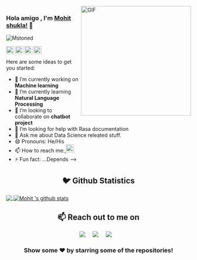 <img align="right" alt="GIF"  width="300px" src="https://media.giphy.com/media/p4NLw3I4U0idi/giphy.gif" />

### Hola amigo , I'm [Mohit shukla!](https://mohitshukla.live) 👋

<p align="left"> <img src="https://komarev.com/ghpvc/?username=Mstoned&label=Views&color=blue&style=plastic" alt="Mstoned" /> </p>

<a href="https://twitter.com/mstoned09">
  <img align="left" alt="Mohit's Twitter" width="22px" src="https://cdn.jsdelivr.net/npm/simple-icons@v3/icons/twitter.svg" />
</a>
<a href="https://www.linkedin.com/in/mohit-shukla-597170141">
  <img align="left" alt="Mohit's Linkdein" width="22px" src="https://cdn.jsdelivr.net/npm/simple-icons@v3/icons/linkedin.svg" />
</a>
<a href="https://github.com/Mstoned">
  <img align="left" alt="Mohit's Github" width="22px" src="https://cdn.jsdelivr.net/npm/simple-icons@v3/icons/github.svg" />
</a>
<!--a href="https://t.me/">
  <img align="left" alt="Mohit's Telegram" width="22px" src="https://cdn.jsdelivr.net/npm/simple-icons@v3/icons/telegram.svg" />
</a-->
<a href="https://www.facebook.com/mohit.shukla.165685/">
  <img align="left" alt="Mohit's Facebook" width="22px" src="https://cdn.jsdelivr.net/npm/simple-icons@v3/icons/facebook.svg" />
</a>

<br/>
<br/>
Here are some ideas to get you started:

- 🔭 I’m currently working on **Machine learning**
- 🌱 I’m currently learning **Natural Language Processing**
- 👯 I’m looking to collaborate on **chatbot project**
- 🤔 I’m looking for help with Rasa documentation
- 💬 Ask me about Data Science releated stuff.
- 😄 Pronouns: He/His
- 📫 How to reach me:</summary><a href="mailto:iammohitshukla9@gmail.com"> <img src="https://img.icons8.com/fluent/48/000000/gmail.png" width="22px"/> </a>
- ⚡ Fun fact: ...Depends 
-->

<h2 align="center">🐦 Github Statistics </h2>
<a href="https://github.com/Mstoned">
  <img align="center" src="https://github-readme-stats.vercel.app/api/top-langs/?username=Mstoned&theme=light&hide_langs_below=1" />
</a>
<a href="https://github.com/Mstoned">
 <img align="center" src="https://github-readme-stats.vercel.app/api?username=Mstoned&show_icons=true&theme=dark&line_height=27" alt="Mohit 's github stats"/>
</a>

<h2 align="center">📫 Reach out to me on</h2>
<p align="center">
  <a target="_blank"href="https://www.linkedin.com/in/mohit-shukla-597170141/"><img src="https://img.shields.io/badge/linkedin-%230077B5.svg?&style=for-the-badge&logo=linkedin&logoColor=white" /></a>&nbsp;&nbsp;&nbsp;&nbsp;
   <a target="_blank"href="https://twitter.com/mstoned09"><img src="https://img.shields.io/badge/twitter-%231DA1F2.svg?&style=for-the-badge&logo=twitter&logoColor=white" /></a>&nbsp;&nbsp;&nbsp;&nbsp;
  <a href="mailto:iammohitshukla9@gmail.com?subject=Hello%20Harsh,%20From%20Github"><img src="https://img.shields.io/badge/gmail-%23D14836.svg?&style=for-the-badge&logo=gmail&logoColor=white" /></a>&nbsp;&nbsp;&nbsp;&nbsp;
</p>



<div align="center">

### Show some ❤️ by starring some of the repositories!

</div>











